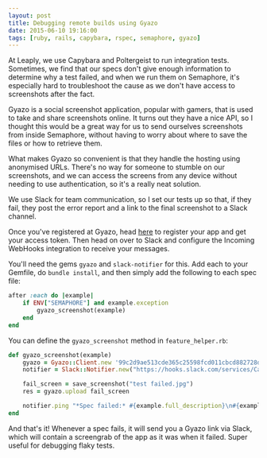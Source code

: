 ```yaml
---
layout: post
title: Debugging remote builds using Gyazo
date: 2015-06-10 19:16:00
tags: [ruby, rails, capybara, rspec, semaphore, gyazo]
---
```

At Leaply, we use Capybara and Poltergeist to run integration tests. Sometimes, we find that our specs don't give enough information to determine why a test failed, and when we run them on Semaphore, it's especially hard to troubleshoot the cause as we don't have access to screenshots after the fact.

Gyazo is a social screenshot application, popular with gamers, that is used to take and share screenshots online. It turns out they have a nice API, so I thought this would be a great way for us to send ourselves screenshots from inside Semaphore, without having to worry about where to save the files or how to retrieve them.

What makes Gyazo so convenient is that they handle the hosting using anonymised URLs. There's no way for someone to stumble on our screenshots, and we can access the screens from any device without needing to use authentication, so it's a really neat solution.

We use Slack for team communication, so I set our tests up so that, if they fail, they post the error report and a link to the final screenshot to a Slack channel.

Once you've registered at Gyazo, head [here](https://gyazo.com/oauth/applications) to register your app and get your access token. Then head on over to Slack and configure the Incoming WebHooks integration to receive your messages.

You'll need the gems `gyazo` and `slack-notifier` for this. Add each to your Gemfile, do `bundle install`, and then simply add the following to each spec file:

```ruby
after :each do |example|
    if ENV["SEMAPHORE"] and example.exception
        gyazo_screenshot(example)
    end
end
```

You can define the `gyazo_screenshot` method in `feature_helper.rb`:

```ruby
def gyazo_screenshot(example)
    gyazo = Gyazo::Client.new '99c2d9ae513cde365c25598fcd011cbcd882728d511dab61c2e38571c182c8c1' # your access token
    notifier = Slack::Notifier.new("https://hooks.slack.com/services/CaTd6YeRd/WDj7cfNOD/srwGKrg724rpMpnUQReE6dLP", username: 'Gyazo') # use your slack URL here

    fail_screen = save_screenshot("test failed.jpg")
    res = gyazo.upload fail_screen

    notifier.ping "*Spec failed:* #{example.full_description}\n#{example.location}:\n>#{example.exception}\n<#{res['permalink_url']} | Click to view screenshot.>", icon_emoji: ":sob:"
end
```

And that's it! Whenever a spec fails, it will send you a Gyazo link via Slack, which will contain a screengrab of the app as it was when it failed. Super useful for debugging flaky tests.